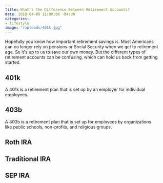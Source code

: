 ```yaml
---
title: What's the Difference Between Retirement Accounts?
date: 2018-04-09 11:00:00 -04:00
categories:
- lifestyle
image: "/uploads/401k.jpg"
---
```


Hopefully you know how important retirement savings is. Most Americans can no longer rely on pensions or Social Security when we get to retirement age. So it's up to us to save our own money. But the different types of retirement accounts can be confusing, which can hold us back from getting started. 

## 401k

A 401k is a retirement plan that is set up by an employer for individual employees.

## 403b

A 403b is a retirement plan that is set up for employees by organizations like public schools, non-profits, and religious groups.

## Roth IRA

## Traditional IRA

## SEP IRA